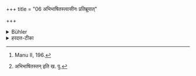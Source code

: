 +++
title = "06 अभिभाषितस्त्वासीनः प्रतिब्रूयात्"

+++

<details><summary>Bühler</summary>

6. But he may answer (the teacher) sitting (if the teacher himself is sitting or lying down). [^5] 


[^5]:  Manu II, 196.
</details>

<details><summary>हरदत्त-टीका</summary>

## सूत्रम्
अभिभाषितस्त्वासीनः प्रतियात् ॥ ६॥ .
### टिप्पनी
आचार्येणा[^२]भिभाषितस्त्वासीनः प्रतिब्रूयात् । एतदाचार्य आसीने शयाने वा ॥६॥

[^२]: अभिभाषितस्तन् इति ख. पु.
</details>
